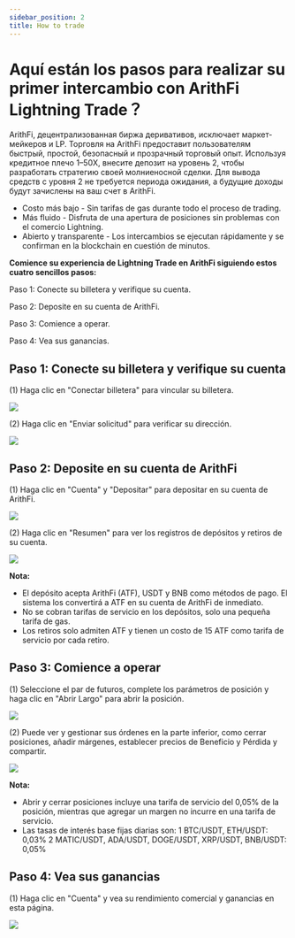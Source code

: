 ```yaml
---
sidebar_position: 2
title: How to trade
---
```


# Aquí están los pasos para realizar su primer intercambio con ArithFi Lightning Trade？

ArithFi, децентрализованная биржа деривативов, исключает маркет-мейкеров и LP. Торговля на ArithFi предоставит пользователям быстрый, простой, безопасный и прозрачный торговый опыт. Используя кредитное плечо 1–50X, внесите депозит на уровень 2, чтобы разработать стратегию своей молниеносной сделки. Для вывода средств с уровня 2 не требуется периода ожидания, а будущие доходы будут зачислены на ваш счет в ArithFi.

- Costo más bajo - Sin tarifas de gas durante todo el proceso de trading.
- Más fluido - Disfruta de una apertura de posiciones sin problemas con el comercio Lightning.
- Abierto y transparente - Los intercambios se ejecutan rápidamente y se confirman en la blockchain en cuestión de minutos.

**Comience su experiencia de Lightning Trade en ArithFi siguiendo estos cuatro sencillos pasos:**

Paso 1: Conecte su billetera y verifique su cuenta.

Paso 2: Deposite en su cuenta de ArithFi.

Paso 3: Comience a operar.

Paso 4: Vea sus ganancias.

## **Paso 1: Conecte su billetera y verifique su cuenta**

(1) Haga clic en "Conectar billetera" para vincular su billetera.

![](https://bafybeicp5kgnfe7q6vtc6jlprv33setne7hmdwhwthop2juj7j3e257df4.ipfs.nftstorage.link/11.png)

(2) Haga clic en "Enviar solicitud" para verificar su dirección.

![](https://bafybeicp5kgnfe7q6vtc6jlprv33setne7hmdwhwthop2juj7j3e257df4.ipfs.nftstorage.link/22.png)

## **Paso 2: Deposite en su cuenta de ArithFi**

(1) Haga clic en "Cuenta" y "Depositar" para depositar en su cuenta de ArithFi.

![](https://bafybeicp5kgnfe7q6vtc6jlprv33setne7hmdwhwthop2juj7j3e257df4.ipfs.nftstorage.link/33.png)

(2) Haga clic en "Resumen" para ver los registros de depósitos y retiros de su cuenta.

![](https://bafybeicp5kgnfe7q6vtc6jlprv33setne7hmdwhwthop2juj7j3e257df4.ipfs.nftstorage.link/44.png)

**Nota:**

- El depósito acepta ArithFi (ATF), USDT y BNB como métodos de pago. El sistema los convertirá a ATF en su cuenta de ArithFi de inmediato.
- No se cobran tarifas de servicio en los depósitos, solo una pequeña tarifa de gas.
- Los retiros solo admiten ATF y tienen un costo de 15 ATF como tarifa de servicio por cada retiro.

## **Paso 3: Comience a operar**

(1) Seleccione el par de futuros, complete los parámetros de posición y haga clic en "Abrir Largo" para abrir la posición.

![](https://bafybeicp5kgnfe7q6vtc6jlprv33setne7hmdwhwthop2juj7j3e257df4.ipfs.nftstorage.link/55.png)

(2) Puede ver y gestionar sus órdenes en la parte inferior, como cerrar posiciones, añadir márgenes, establecer precios de Beneficio y Pérdida y compartir.

![](https://bafybeicp5kgnfe7q6vtc6jlprv33setne7hmdwhwthop2juj7j3e257df4.ipfs.nftstorage.link/66.png)

**Nota:**

- Abrir y cerrar posiciones incluye una tarifa de servicio del 0,05% de la posición, mientras que agregar un margen no incurre en una tarifa de servicio.
- Las tasas de interés base fijas diarias son: 1 BTC/USDT, ETH/USDT: 0,03% 2 MATIC/USDT, ADA/USDT, DOGE/USDT, XRP/USDT, BNB/USDT: 0,05%

## **Paso 4: Vea sus ganancias**

(1) Haga clic en "Cuenta" y vea su rendimiento comercial y ganancias en esta página.

![](https://bafybeicp5kgnfe7q6vtc6jlprv33setne7hmdwhwthop2juj7j3e257df4.ipfs.nftstorage.link/77.png)